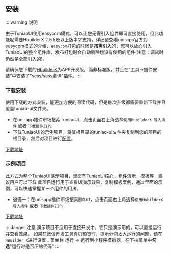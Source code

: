 ## 安装
<demo-model url="/"></demo-model>

::: warning 说明

由于TuniaoUI使用easycom模式，可以让您无需引入组件即可直接使用，但此功能呢需要HbuilderX 2.5.5及以上版本才支持，详细请查看uni-app官方对[easycom模式](https://uniapp.dcloud.io/collocation/pages?id=easycom)的介绍，`easycom`打包的时候是**按需引入**的，您可以放心引入TuniaoUI的整个组件库，发布打包时会自动剔除您没有使用的组件(注意：调试时仍然是全部引入的)。

请确保您下载的[HbuilderX](https://www.dcloud.io/hbuilderx.html)为APP开发版，而非标准版，并且在"工具->插件安装"中安装了"scss/sass编译"插件。
:::


### 下载安装

使用下载的方式安装，能更加方便的阅读代码，但是每次升级都需要重新下载并且覆盖tuniao-ui文件夹。

- 在uni-app插件市场搜索TuniaoUI，点击页面右上角选择`使用HubilderX 导入插件` 或者 `下载插件ZIP`。
- 下载TuniaoUI的示例项目，将其根目录的tuniao-ui文件夹复制到您的项目的根目录，然后对项目进行[配置](setting.md)。

[下载地址](https://gitee.com/TSpecific/tuniao-ui)



### 示例项目

此方式为整个TuniaoUI演示项目，里面有TuniaoUI核心，组件演示，模板等，建议用户可以下载 此项目运行用于查看UI演示效果，复制模板案例，通过里面的示例，可以快速掌握某一个组件的用法。

- 途径一：在uni-app插件市场搜索`图鸟UI`，点击页面右上角选择`使用HubilderX 导入插件` 或者 `下载插件ZIP`。

[下载地址](https://ext.dcloud.net.cn/plugin?id=7088)



::: danger 注意
演示项目不适用于直接开发中，它只是演示用的，可以直接运行并查看效果。
如果在微信开发工具真机预览时，提示分包太大运行的问题，请在`HBuilder X`进行设置：菜单栏 运行 -> 运行到小程序模拟器，在下拉菜单中**勾选**"运行时是否压缩代码"
:::

